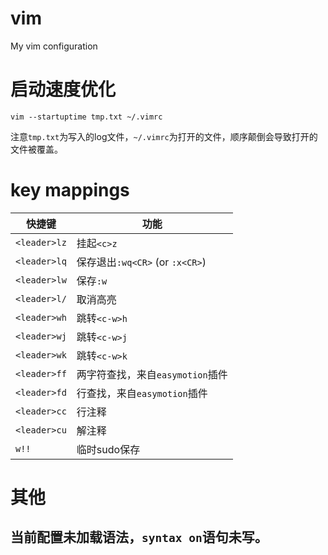 # vim
My vim configuration
# 启动速度优化  
```vim
vim --startuptime tmp.txt ~/.vimrc  
```  
注意`tmp.txt`为写入的log文件，`~/.vimrc`为打开的文件，顺序颠倒会导致打开的文件被覆盖。  
# key mappings   

| 快捷键   | 功能 
| ---------| ------------- |
|`<leader>lz` | 挂起`<c>z`| 
|`<leader>lq` | 保存退出`:wq<CR>` (or `:x<CR>`)| 
|`<leader>lw` | 保存`:w`|
|`<leader>l/`  | 取消高亮|
|`<leader>wh` | 跳转`<c-w>h`| 
|`<leader>wj` | 跳转`<c-w>j`|
|`<leader>wk` | 跳转`<c-w>k`|
|`<leader>ff` | 两字符查找，来自`easymotion`插件|
|`<leader>fd` | 行查找，来自`easymotion`插件|
|`<leader>cc`| 行注释|
|`<leader>cu`| 解注释|
|`w!!`       | 临时sudo保存|

# 其他
当前配置未加载语法，`syntax on`语句未写。
---------